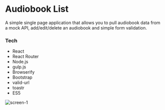 # Audiobook List
A simple single page application that allows you to pull audiobook data from a mock API, add/edit/delete an audiobook and simple form validation.

### Tech
- React
- React Router
- Node.js
- gulp.js
- Browserify
- Bootstrap
- valid-url
- toastr
- ES5

![screen-1](http://stevenmcstravog.co.uk/wp-content/uploads/2018/05/al-screen-1.png)
